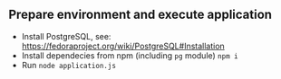 ## Prepare environment and execute application

- Install PostgreSQL, see: https://fedoraproject.org/wiki/PostgreSQL#Installation
- Install dependecies from npm (including `pg` module) `npm i`
- Run `node application.js`
